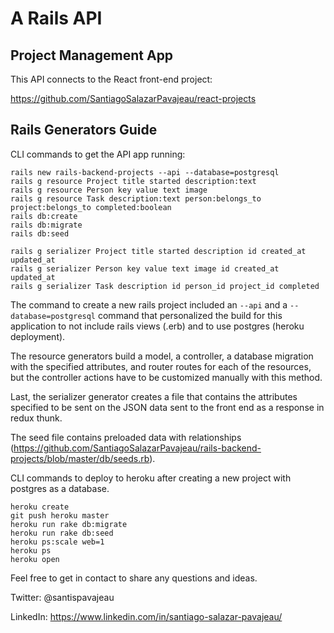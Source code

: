 # A Rails API 

## Project Management App 

This API connects to the React front-end project: 

https://github.com/SantiagoSalazarPavajeau/react-projects 



## Rails Generators Guide

CLI commands to get the API app running:

```
rails new rails-backend-projects --api --database=postgresql
rails g resource Project title started description:text
rails g resource Person key value text image
rails g resource Task description:text person:belongs_to project:belongs_to completed:boolean
rails db:create 
rails db:migrate 
rails db:seed

rails g serializer Project title started description id created_at updated_at
rails g serializer Person key value text image id created_at updated_at
rails g serializer Task description id person_id project_id completed
```

The command to create a new rails project included an ```--api``` and a ```--database=postgresql``` command that personalized the build for this application to not include rails views (.erb) and to use postgres (heroku deployment). 

The resource generators build a model, a controller, a database migration with the specified attributes, and router routes for each of the resources, but the controller actions have to be customized manually with this method. 

Last, the serializer generator creates a file that contains the attributes specified to be sent on the JSON data sent to the front end as a response in redux thunk.

The seed file contains preloaded data with relationships (https://github.com/SantiagoSalazarPavajeau/rails-backend-projects/blob/master/db/seeds.rb).


CLI commands to deploy to heroku after creating a new project with postgres as a database.

```
heroku create
git push heroku master
heroku run rake db:migrate
heroku run rake db:seed
heroku ps:scale web=1
heroku ps
heroku open
```

Feel free to get in contact to share any questions and ideas.

Twitter: @santispavajeau

LinkedIn: https://www.linkedin.com/in/santiago-salazar-pavajeau/
